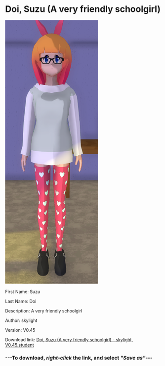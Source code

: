 # Doi, Suzu (A very friendly schoolgirl)

<img src = "https://raw.githubusercontent.com/Arbiter1223/Daigaku-Gurashi-Custom-Students/master/Students/Files/Doi%2C%20Suzu%20(A%20very%20friendly%20schoolgirl).png">

First Name: Suzu

Last Name: Doi

Description: A very friendly schoolgirl

Author: skylight

Version: V0.45

Download link: <a href="https://raw.githubusercontent.com/Arbiter1223/Daigaku-Gurashi-Custom-Students/master/Students/Files/Doi%2C%20Suzu%20(A%20very%20friendly%20schoolgirl)%20-%20skylight%2C%20V0.45.student">Doi, Suzu (A very friendly schoolgirl) - skylight, V0.45.student</a>

### ---**To download, _right-click_ the link, and select _"Save as"_**---
